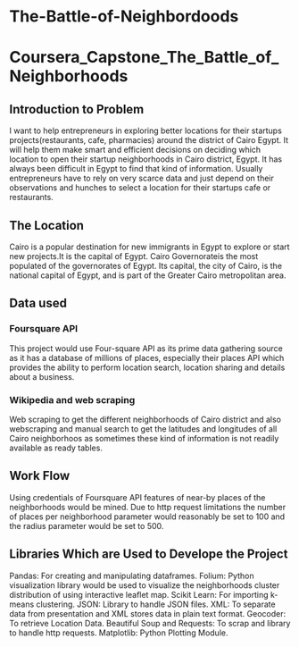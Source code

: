 # The-Battle-of-Neighbordoods
# Coursera_Capstone_The_Battle_of_Neighborhoods
## Introduction to Problem
I want to help entrepreneurs in exploring better locations for their startups projects(restaurants, cafe, pharmacies) around the district of Cairo Egypt. It will help them make smart and efficient decisions on deciding which location to open their startup neighborhoods in Cairo district, Egypt. It has always been difficult in Egypt to find that kind of information. Usually entrepreneurs have to rely on very scarce data and just depend on their observations and hunches to select a location for their startups cafe or restaurants.
 
## The Location
Cairo is a popular destination for new immigrants in Egypt to explore or start new projects.It is the capital of Egypt. Cairo Governorateis the most populated of the governorates of Egypt. Its capital, the city of Cairo, is the national capital of Egypt, and is part of the Greater Cairo metropolitan area.

## Data used

### Foursquare API
This project would use Four-square API as its prime data gathering source as it has a database of millions of places, especially their places API which provides the ability to perform location search, location sharing and details about a business. 

### Wikipedia and web scraping
Web scraping to get the different neighborhoods of Cairo district and also webscraping and manual search to get the latitudes and longitudes of all Cairo neighborhoos as sometimes these kind of information is not readily available as ready tables.

## Work Flow
Using credentials of Foursquare API features of near-by places of the neighborhoods would be mined. Due to http request limitations the number of places per neighborhood parameter would reasonably be set to 100 and the radius parameter would be set to 500.

## Libraries Which are Used to Develope the Project
Pandas: For creating and manipulating dataframes.
Folium: Python visualization library would be used to visualize the neighborhoods cluster distribution of using interactive leaflet map.
Scikit Learn: For importing k-means clustering.
JSON: Library to handle JSON files.
XML: To separate data from presentation and XML stores data in plain text format.
Geocoder: To retrieve Location Data.
Beautiful Soup and Requests: To scrap and library to handle http requests.
Matplotlib: Python Plotting Module.
